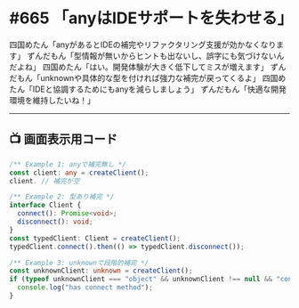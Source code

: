 # #665 「anyはIDEサポートを失わせる」

四国めたん「anyがあるとIDEの補完やリファクタリング支援が効かなくなります」
ずんだもん「型情報が無いからヒントも出ないし、誤字にも気づけないんだよね」
四国めたん「はい。開発体験が大きく低下してミスが増えます」
ずんだもん「unknownや具体的な型を付ければ強力な補完が戻ってくるよ」
四国めたん「IDEと協調するためにもanyを減らしましょう」
ずんだもん「快適な開発環境を維持したいね！」

---

## 📺 画面表示用コード

```typescript
/** Example 1: anyで補完無し */
const client: any = createClient();
client. // 補完が空

/** Example 2: 型あり補完 */
interface Client {
  connect(): Promise<void>;
  disconnect(): void;
}
const typedClient: Client = createClient();
typedClient.connect().then(() => typedClient.disconnect());

/** Example 3: unknownで段階的補完 */
const unknownClient: unknown = createClient();
if (typeof unknownClient === "object" && unknownClient !== null && "connect" in unknownClient) {
  console.log("has connect method");
}
```

